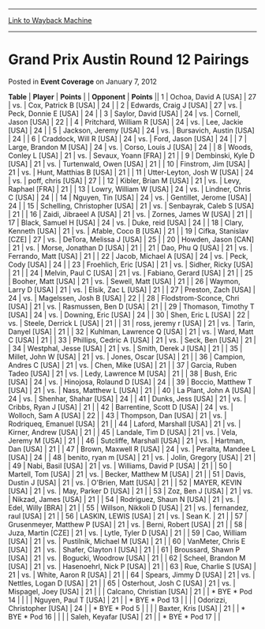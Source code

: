 
---
[Link to Wayback Machine](https://web.archive.org/web/20211027204657/https://magic.wizards.com/en/articles/archive/event-coverage/grand-prix-austin-round-12-pairings-2012-01-07)

[_metadata_:description]:- "TablePlayerPoints OpponentPoints 1Ochoa, David A [USA] 27vs.Cox, Patrick B [USA] 24 2Edwards, Craig J [USA] 27vs.Peck, Donnie E [USA] 24 3Saylor, David [USA] 24vs.Cornell, Jason [USA] 22 4Pritchard, William R [USA] 24vs.Lee, Jackie [USA] 24 5Jackson, Jeremy [USA] 24vs.Bursavich, Austin [USA] 24 6Craddock, Will R [USA] 24vs.Ford, Jason [USA] 24 7Large, Brandon M [USA]"
[_metadata_:generator]:- "Drupal 7 (http://drupal.org)"
[_metadata_:node]:- "441356"
[_metadata_:publish_date]:- "2012-01-07"
[_metadata_:source]:- "div-main-content"
[_metadata_:title]:- "Grand Prix Austin Round 12 Pairings"
[_metadata_:wayback_capture_timestamp]:- "2021-10-27 20:46:57"
[_metadata_:wayback_raw_url]:- "https://web.archive.org/web/20211027204657id_/https://magic.wizards.com/en/articles/archive/event-coverage/grand-prix-austin-round-12-pairings-2012-01-07"
[_metadata_:wayback_url]:- "https://magic.wizards.com/en/articles/archive/event-coverage/grand-prix-austin-round-12-pairings-2012-01-07"
---


Grand Prix Austin Round 12 Pairings
===================================



 Posted in **Event Coverage**
 on January 7, 2012 












 **Table** | **Player** | **Points** |  | **Opponent** | **Points** ||  1 | Ochoa, David A [USA] |  27 | vs. | Cox, Patrick B [USA] |  24 |
|  2 | Edwards, Craig J [USA] |  27 | vs. | Peck, Donnie E [USA] |  24 |
|  3 | Saylor, David [USA] |  24 | vs. | Cornell, Jason [USA] |  22 |
|  4 | Pritchard, William R [USA] |  24 | vs. | Lee, Jackie [USA] |  24 |
|  5 | Jackson, Jeremy [USA] |  24 | vs. | Bursavich, Austin [USA] |  24 |
|  6 | Craddock, Will R [USA] |  24 | vs. | Ford, Jason [USA] |  24 |
|  7 | Large, Brandon M [USA] |  24 | vs. | Corso, Louis J [USA] |  24 |
|  8 | Woods, Conley L [USA] |  21 | vs. | Sevaux, Yoann [FRA] |  21 |
|  9 | Dembinski, Kyle D [USA] |  21 | vs. | Turtenwald, Owen [USA] |  21 |
|  10 | Finstrom, Jim [USA] |  21 | vs. | Hunt, Matthias B [USA] |  21 |
|  11 | Utter-Leyton, Josh W [USA] |  24 | vs. | poff, chris [USA] |  27 |
|  12 | Kibler, Brian M [USA] |  21 | vs. | Levy, Raphael [FRA] |  21 |
|  13 | Lowry, William W [USA] |  24 | vs. | Lindner, Chris C [USA] |  24 |
|  14 | Nguyen, Tin [USA] |  24 | vs. | Gentillet, Jerome [USA] |  24 |
|  15 | Schelling, Christopher [USA] |  21 | vs. | Senbayrak, Caleb S [USA] |  21 |
|  16 | Zaidi, Jibraeel A [USA] |  21 | vs. | Zornes, James W [USA] |  21 |
|  17 | Black, Samuel H [USA] |  24 | vs. | Duke, reid [USA] |  24 |
|  18 | Clary, Kenneth [USA] |  21 | vs. | Afable, Coco B [USA] |  21 |
|  19 | Cifka, Stanislav [CZE] |  27 | vs. | DeTora, Melissa J [USA] |  25 |
|  20 | Howden, Jason [CAN] |  21 | vs. | Morse, Jonathan D [USA] |  21 |
|  21 | Dao, Phu Q [USA] |  21 | vs. | Ferrando, Matt [USA] |  21 |
|  22 | Jacob, Michael A [USA] |  24 | vs. | Peck, Cody [USA] |  24 |
|  23 | Froehlich, Eric [USA] |  21 | vs. | Sidher, Ricky [USA] |  21 |
|  24 | Melvin, Paul C [USA] |  21 | vs. | Fabiano, Gerard [USA] |  21 |
|  25 | Booher, Matt [USA] |  21 | vs. | Sewell, Matt [USA] |  21 |
|  26 | Waymon, Larry D [USA] |  21 | vs. | Elsik, Zac L [USA] |  21 |
|  27 | Preston, Zach [USA] |  24 | vs. | Magelssen, Josh B [USA] |  22 |
|  28 | Flodstrom-Sconce, Chri [USA] |  21 | vs. | Rasmussen, Ben D [USA] |  21 |
|  29 | Thomason, Timothy T [USA] |  24 | vs. | Downing, Eric [USA] |  24 |
|  30 | Shen, Eric L [USA] |  22 | vs. | Steele, Derrick L [USA] |  21 |
|  31 | ross, jeremy r [USA] |  21 | vs. | Tarin, Danyel [USA] |  21 |
|  32 | Kuhlman, Lawrence Q [USA] |  21 | vs. | Ward, Matt C [USA] |  21 |
|  33 | Phillips, Cedric A [USA] |  21 | vs. | Seck, Ben [USA] |  21 |
|  34 | Westphal, Jesse [USA] |  21 | vs. | Smith, Derek J [USA] |  21 |
|  35 | Millet, John W [USA] |  21 | vs. | Jones, Oscar [USA] |  21 |
|  36 | Campion, Andres C [USA] |  21 | vs. | Chen, Mike [USA] |  21 |
|  37 | Garcia, Ruben Tadeo [USA] |  21 | vs. | Ledy, Lawrence M [USA] |  21 |
|  38 | Bush, Eric [USA] |  24 | vs. | Hinojosa, Rolaund D [USA] |  24 |
|  39 | Boccio, Matthew T [USA] |  21 | vs. | Nass, Matthew L [USA] |  21 |
|  40 | La Plant, John A [USA] |  24 | vs. | Shenhar, Shahar [USA] |  24 |
|  41 | Dunks, Jess [USA] |  21 | vs. | Cribbs, Ryan J [USA] |  21 |
|  42 | Barrentine, Scott D [USA] |  24 | vs. | Wolloch, Sam A [USA] |  22 |
|  43 | Thompson, Dan [USA] |  21 | vs. | Rodriqueq, Emanuel [USA] |  21 |
|  44 | Laford, Marshall [USA] |  21 | vs. | Kirner, Andrew [USA] |  21 |
|  45 | Landale, Tim D [USA] |  21 | vs. | Vela, Jeremy M [USA] |  21 |
|  46 | Sutcliffe, Marshall [USA] |  21 | vs. | Hartman, Dan [USA] |  21 |
|  47 | Brown, Maxwell R [USA] |  24 | vs. | Peralta, Mandee L [USA] |  24 |
|  48 | benito, ryan m [USA] |  21 | vs. | Jolin, Gregory [USA] |  21 |
|  49 | Nabi, Basil [USA] |  21 | vs. | Williams, David P [USA] |  21 |
|  50 | Martell, Tom [USA] |  21 | vs. | Becker, Matthew M [USA] |  21 |
|  51 | Davis, Dustin J [USA] |  21 | vs. | O'Brien, Matt [USA] |  21 |
|  52 | MAYER, KEVIN [USA] |  21 | vs. | May, Parker D [USA] |  21 |
|  53 | Zoz, Ben J [USA] |  21 | vs. | Nikzad, James [USA] |  21 |
|  54 | Rodriguez, Shaun N [USA] |  21 | vs. | Edel, Willy [BRA] |  21 |
|  55 | Willson, Nikkoli D [USA] |  21 | vs. | fernandez, raul [USA] |  21 |
|  56 | LASKIN, LEWIS [USA] |  21 | vs. | Sean K. |  21 |
|  57 | Grusenmeyer, Matthew P [USA] |  21 | vs. | Berni, Robert [USA] |  21 |
|  58 | Juza, Martin [CZE] |  21 | vs. | Lytle, Tyler D [USA] |  21 |
|  59 | Cao, William [USA] |  21 | vs. | Pustilnik, Michael M [USA] |  21 |
|  60 | VanMeter, Chris E [USA] |  21 | vs. | Shafer, Clayton I [USA] |  21 |
|  61 | Broussard, Shawn P [USA] |  21 | vs. | Bogucki, Woodrow [USA] |  21 |
|  62 | Scheel, Brandon M [USA] |  21 | vs. | Hasenoehrl, Nick P [USA] |  21 |
|  63 | Rue, Charlie S [USA] |  21 | vs. | White, Aaron R [USA] |  21 |
|  64 | Spears, Jimmy D [USA] |  21 | vs. | Nettles, Logan D [USA] |  21 |
|  65 | Osterhout, Josh C [USA] |  21 | vs. | Mispagel, Joey [USA] |  21 |
|  | Calcano, Christian [USA] |  21 |  | \* BYE \* Pod 14 |  |
|  | Nguyen, Paul T [USA] |  21 |  | \* BYE \* Pod 13 |  |
|  | Odorizzi, Christopher [USA] |  24 |  | \* BYE \* Pod 5 |  |
|  | Baxter, Kris [USA] |  21 |  | \* BYE \* Pod 16 |  |
|  | Saleh, Keyafar [USA] |  21 |  | \* BYE \* Pod 17 |  |







